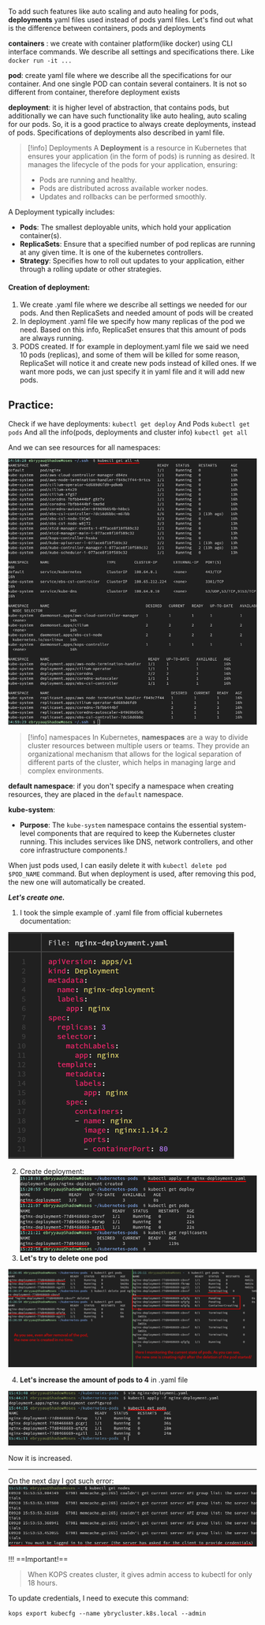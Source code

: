 To add such features like auto scaling and auto healing for pods, **deployments** yaml files used instead of pods yaml files.
Let's find out what is the difference between containers, pods and deployments

**containers** : we create with container platform(like docker) using CLI interface commands. We describe all settings and specifications there. Like `docker run -it ...`

**pod**: create yaml file where we describe all the specifications for our container. And one single POD can contain several containers. It is not so different from container, therefore deployment exists

**deployment**: it is higher level of abstraction, that contains pods, but additionally we can have such functionality like auto healing, auto scaling for our pods. So, it is a good practice to always create deployments, instead of pods. Specifications of deployments also described in yaml file.

>[!info] Deployments
>A **Deployment** is a resource in Kubernetes that ensures your application (in the form of pods) is running as desired. It manages the lifecycle of the pods for your application, ensuring:
>- Pods are running and healthy.
>- Pods are distributed across available worker nodes.
>- Updates and rollbacks can be performed smoothly.

A Deployment typically includes:

- **Pods**: The smallest deployable units, which hold your application container(s).
- **ReplicaSets**: Ensure that a specified number of pod replicas are running at any given time. It is one of the kubernetes controllers.
- **Strategy**: Specifies how to roll out updates to your application, either through a rolling update or other strategies.

#### Creation of deployment:
1) We create .yaml file where we describe all settings we needed for our pods. And then ReplicaSets and needed amount of pods will be created
2) In deployment .yaml file we specify how many replicas of the pod we need. Based on this info, ReplicaSet ensures that this amount of pods are always running.
3) PODS created. If for example in deployment.yaml file we said we need 10 pods (replicas), and some of them will be killed for some reason, ReplicaSet will notice it and create new pods instead of killed ones. If we want more pods, we can just specify it in yaml file and it will add new pods.

## Practice: 

Check if we have deployments:
`kubectl get deploy`
And Pods
`kubectl get pods`
And all the info(pods, deployments and cluster info)
`kubectl get all`

And we can see resources for all namespaces:

![](Attachments/Pasted%20image%2020240919150104.png)
>[!info] namespaces
In Kubernetes, **namespaces** are a way to divide cluster resources between multiple users or teams. They provide an organizational mechanism that allows for the logical separation of different parts of the cluster, which helps in managing large and complex environments.

**default namespace**:
   if you don't specify a namespace when creating resources, they are placed in the `default` namespace.

**kube-system**:
   - **Purpose**: The `kube-system` namespace contains the essential system-level components that are required to keep the Kubernetes cluster running. This includes services like DNS, network controllers, and other core infrastructure components.!


When just pods used, I can easily delete it with `kubectl delete pod $POD_NAME` command. But when deployment is used, after removing this pod, the new one will automatically be created.

***Let's create one.***
1) I took the simple example of .yaml file from official kubernetes documentation:

![](Attachments/Pasted%20image%2020240919152234.png)

2) Create deployment:
![](Attachments/Pasted%20image%2020240919152338.png)
3) **Let's try to delete one pod**

![](Attachments/Pasted%20image%2020240919153154.png)

4) **Let's increase the amount of pods to 4** in .yaml file

![](Attachments/Pasted%20image%2020240919154559.png)

Now it is increased.

---


On the next day I got such error:
![](Attachments/Pasted%20image%2020240920160454.png)

!!! ==Important!==
>When KOPS creates cluster, it gives admin access to kubectl for only 18 hours.

To update credentials, I need to execute this command:

```shell
kops export kubecfg --name ybrycluster.k8s.local --admin
```
